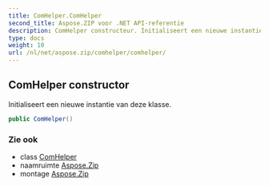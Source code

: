 ```yaml
---
title: ComHelper.ComHelper
second_title: Aspose.ZIP voor .NET API-referentie
description: ComHelper constructeur. Initialiseert een nieuwe instantie van deze klasse.
type: docs
weight: 10
url: /nl/net/aspose.zip/comhelper/comhelper/
---
```

## ComHelper constructor

Initialiseert een nieuwe instantie van deze klasse.

```csharp
public ComHelper()
```

### Zie ook

* class [ComHelper](../)
* naamruimte [Aspose.Zip](../../comhelper/)
* montage [Aspose.Zip](../../../)


